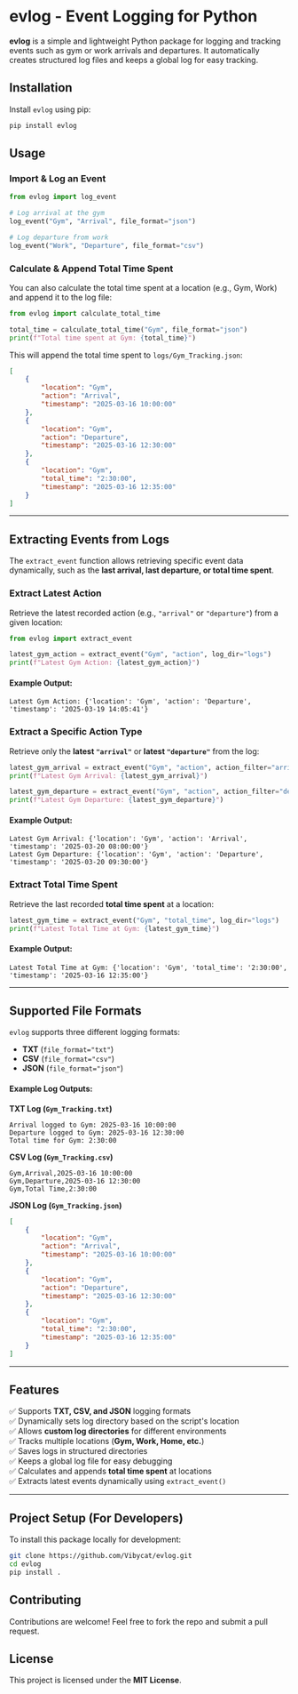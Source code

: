 # **evlog - Event Logging for Python**

**evlog** is a simple and lightweight Python package for logging and tracking events such as gym or work arrivals and departures. It automatically creates structured log files and keeps a global log for easy tracking.

## **Installation**

Install `evlog` using pip:

```bash
pip install evlog
```

## **Usage**

### **Import & Log an Event**
```python
from evlog import log_event

# Log arrival at the gym
log_event("Gym", "Arrival", file_format="json")

# Log departure from work
log_event("Work", "Departure", file_format="csv")
```

### **Calculate & Append Total Time Spent**
You can also calculate the total time spent at a location (e.g., Gym, Work) and append it to the log file:
```python
from evlog import calculate_total_time

total_time = calculate_total_time("Gym", file_format="json")
print(f"Total time spent at Gym: {total_time}")
```
This will append the total time spent to `logs/Gym_Tracking.json`:
```json
[
    {
        "location": "Gym",
        "action": "Arrival",
        "timestamp": "2025-03-16 10:00:00"
    },
    {
        "location": "Gym",
        "action": "Departure",
        "timestamp": "2025-03-16 12:30:00"
    },
    {
        "location": "Gym",
        "total_time": "2:30:00",
        "timestamp": "2025-03-16 12:35:00"
    }
]
```

---

## **Extracting Events from Logs**
The `extract_event` function allows retrieving specific event data dynamically, such as the **last arrival, last departure, or total time spent**.

### **Extract Latest Action**
Retrieve the latest recorded action (e.g., `"arrival"` or `"departure"`) from a given location:
```python
from evlog import extract_event

latest_gym_action = extract_event("Gym", "action", log_dir="logs")
print(f"Latest Gym Action: {latest_gym_action}")
```
#### Example Output:
```
Latest Gym Action: {'location': 'Gym', 'action': 'Departure', 'timestamp': '2025-03-19 14:05:41'}
```

### **Extract a Specific Action Type**
Retrieve only the **latest `"arrival"`** or **latest `"departure"`** from the log:
```python
latest_gym_arrival = extract_event("Gym", "action", action_filter="arrival", log_dir="logs")
print(f"Latest Gym Arrival: {latest_gym_arrival}")

latest_gym_departure = extract_event("Gym", "action", action_filter="departure", log_dir="logs")
print(f"Latest Gym Departure: {latest_gym_departure}")
```
#### Example Output:
```
Latest Gym Arrival: {'location': 'Gym', 'action': 'Arrival', 'timestamp': '2025-03-20 08:00:00'}
Latest Gym Departure: {'location': 'Gym', 'action': 'Departure', 'timestamp': '2025-03-20 09:30:00'}
```

### **Extract Total Time Spent**
Retrieve the last recorded **total time spent** at a location:
```python
latest_gym_time = extract_event("Gym", "total_time", log_dir="logs")
print(f"Latest Total Time at Gym: {latest_gym_time}")
```
#### Example Output:
```
Latest Total Time at Gym: {'location': 'Gym', 'total_time': '2:30:00', 'timestamp': '2025-03-16 12:35:00'}
```

---

## **Supported File Formats**
`evlog` supports three different logging formats:
- **TXT** (`file_format="txt"`)
- **CSV** (`file_format="csv"`)
- **JSON** (`file_format="json"`)

#### **Example Log Outputs:**
 **TXT Log (`Gym_Tracking.txt`)**
```
Arrival logged to Gym: 2025-03-16 10:00:00
Departure logged to Gym: 2025-03-16 12:30:00
Total time for Gym: 2:30:00
```

 **CSV Log (`Gym_Tracking.csv`)**
```
Gym,Arrival,2025-03-16 10:00:00
Gym,Departure,2025-03-16 12:30:00
Gym,Total Time,2:30:00
```

 **JSON Log (`Gym_Tracking.json`)**
```json
[
    {
        "location": "Gym",
        "action": "Arrival",
        "timestamp": "2025-03-16 10:00:00"
    },
    {
        "location": "Gym",
        "action": "Departure",
        "timestamp": "2025-03-16 12:30:00"
    },
    {
        "location": "Gym",
        "total_time": "2:30:00",
        "timestamp": "2025-03-16 12:35:00"
    }
]
```

---

## **Features**
✅ Supports **TXT, CSV, and JSON** logging formats  
✅ Dynamically sets log directory based on the script's location  
✅ Allows **custom log directories** for different environments  
✅ Tracks multiple locations (**Gym, Work, Home, etc.**)  
✅ Saves logs in structured directories  
✅ Keeps a global log file for easy debugging  
✅ Calculates and appends **total time spent** at locations  
✅ Extracts latest events dynamically using `extract_event()`  

---

## **Project Setup (For Developers)**
To install this package locally for development:

```bash
git clone https://github.com/Vibycat/evlog.git
cd evlog
pip install .
```

## **Contributing**
Contributions are welcome! Feel free to fork the repo and submit a pull request.

## **License**
This project is licensed under the **MIT License**.

